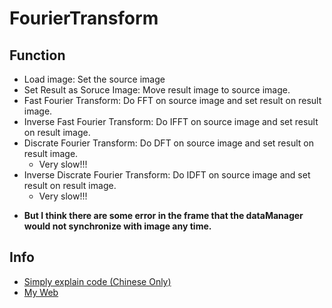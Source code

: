 # FourierTransform

## Function

* Load image: Set the source image
* Set Result as Soruce Image: Move result image to source image.
* Fast Fourier Transform: Do FFT on source image and set result on result image.
* Inverse Fast Fourier Transform: Do IFFT on source image and set result on result image.
* Discrate Fourier Transform: Do DFT on source image and set result on result image.
  * Very slow!!!
* Inverse Discrate Fourier Transform: Do IDFT on source image and set result on result image.
  * Very slow!!!

- **But I think there are some error in the frame that the dataManager would not synchronize with image any time.**

## Info

* [Simply explain code (Chinese Only)](https://hackmd.io/@Zero871015/SkLMt5d0N)
* [My Web](https://zero871015.github.io)
